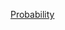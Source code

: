 
[Probability](file:///C:%5CCloud%20Drives%5CiCloudDrive%5CiCloud~md~obsidian%5CObsidian_%5CProbability)